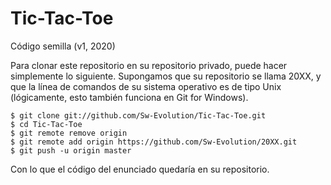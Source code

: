 <h1>Tic-Tac-Toe</h1>

C&oacute;digo semilla (v1, 2020)

Para clonar este repositorio en su repositorio privado, puede hacer simplemente lo siguiente. Supongamos que su repositorio se llama 20XX, y que la línea de comandos de su sistema operativo es de tipo Unix (lógicamente, esto también funciona en Git for Windows).

    $ git clone git://github.com/Sw-Evolution/Tic-Tac-Toe.git
    $ cd Tic-Tac-Toe
    $ git remote remove origin
    $ git remote add origin https://github.com/Sw-Evolution/20XX.git
    $ git push -u origin master

Con lo que el código del enunciado quedaría en su repositorio.
